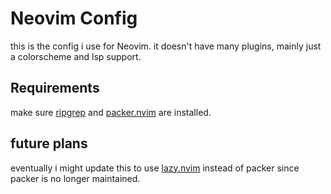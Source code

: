 # Neovim Config

this is the config i use for Neovim. it doesn't have many plugins, mainly just a colorscheme and lsp support.

## Requirements

make sure [ripgrep](https://github.com/BurntSushi/ripgrep) and [packer.nvim](https://github.com/wbthomason/packer.nvim) are installed.

## future plans

eventually i might update this to use [lazy.nvim](https://github.com/folke/lazy.nvim) instead of packer since packer is no longer maintained.
